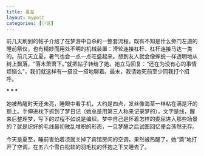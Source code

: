 ```yaml
---
title: 夏至
layout: mypost
categories: [小说]
---
```


前几天刷到的帖子介绍了在梦游中自杀的一整套流程，既有不知是什么旁门左道的睡前祭仪，也有精妙而用处不明的机械装置：滑轮连接杠杆、杠杆连接马达一类的。前几天立夏，暑气也会一点一点旺盛起来。想到友人就会像蝉蜕一样透明地从树上飘落，“落木萧萧下。”就把帖子转给了她。她立马回复：“还在为没有心的事情烦恼么”，我们就这样有一搭没一搭地聊着。最末，我请她死前至少同我打个招呼。

**\* \* \***

她被热醒时天还未亮，睡眼中看手机，大约是四点，发丝像海草一样粘在满是汗的额上。手伸进枕下抓到了梦日记（她总是用第三人称来记录梦的）。文字是线，醒来后整理梦，写下的过程不如说是编织。梦中自己是怀着怎样的委屈进入那些场景的？就是织好的毛线最初散乱堆积的形态，一旦梦醒之后试图回忆便会荡然无存。

今天是夏至，睡前害怕着凉就关掉了宾馆房间的空调，果然被热醒了。她“滴”地打开了空调，在五六个雪白松软的羽毛枕的怀抱之下又睡去了。

